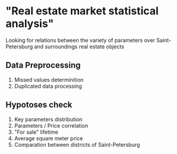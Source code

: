 # "Real estate market statistical analysis"
  
Looking for relations between the variety of parameters over Saint-Petersburg and surroundings real estate objects
  
## Data Preprocessing
  
1. Missed values determinition
2. Duplicated data processing
  
## Hypotoses check
  
1. Key parameters distribution
2. Parameters / Price correlation
3. "For sale" lifetime
4. Average square meter price
5. Comparation between districts of Saint-Petersburg
